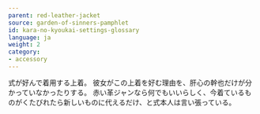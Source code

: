 ```yaml
---
parent: red-leather-jacket
source: garden-of-sinners-pamphlet
id: kara-no-kyoukai-settings-glossary
language: ja
weight: 2
category:
- accessory
---
```


式が好んで着用する上着。
彼女がこの上着を好む理由を、肝心の幹也だけが分かっていなかったりする。
赤い革ジャンなら何でもいいらしく、今着ているものがくたびれたら新しいものに代えるだけ、と式本人は言い張っている。
